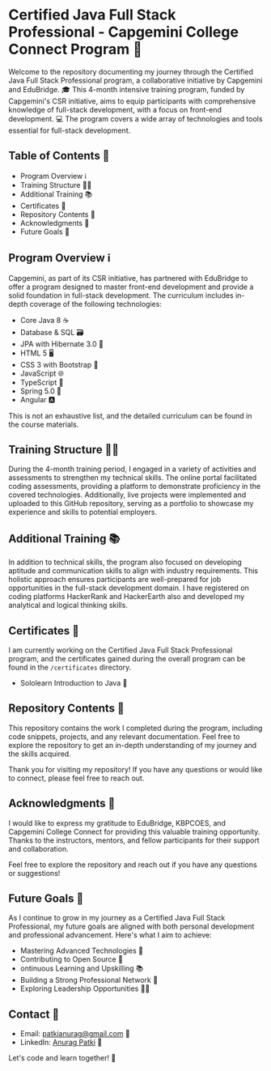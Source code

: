 # Certified Java Full Stack Professional - Capgemini College Connect Program 🚀

Welcome to the repository documenting my journey through the Certified Java Full Stack Professional program, a collaborative initiative by Capgemini and EduBridge. 🎓 This 4-month intensive training program, funded by Capgemini's CSR initiative, aims to equip participants with comprehensive knowledge of full-stack development, with a focus on front-end development. 💻 The program covers a wide array of technologies and tools essential for full-stack development.

## Table of Contents 📝
- Program Overview ℹ️
- Training Structure 🏋️‍♂️
- Additional Training 📚
- Certificates 📜
- Repository Contents 📁
- Acknowledgments 🙏
- Future Goals 🎯

## Program Overview ℹ️
Capgemini, as part of its CSR initiative, has partnered with EduBridge to offer a program designed to master front-end development and provide a solid foundation in full-stack development. The curriculum includes in-depth coverage of the following technologies:

- Core Java 8 ☕
- Database & SQL 🗃️
- JPA with Hibernate 3.0 🏰
- HTML 5 🖥️
- CSS 3 with Bootstrap 🎨
- JavaScript 🌐
- TypeScript 📘
- Spring 5.0 🌱
- Angular 🅰️

This is not an exhaustive list, and the detailed curriculum can be found in the course materials.

## Training Structure 🏋️‍♂️
During the 4-month training period, I engaged in a variety of activities and assessments to strengthen my technical skills. The online portal facilitated coding assessments, providing a platform to demonstrate proficiency in the covered technologies. Additionally, live projects were implemented and uploaded to this GitHub repository, serving as a portfolio to showcase my experience and skills to potential employers.

## Additional Training 📚
In addition to technical skills, the program also focused on developing aptitude and communication skills to align with industry requirements. This holistic approach ensures participants are well-prepared for job opportunities in the full-stack development domain. I have registered on coding platforms HackerRank and HackerEarth also and developed my analytical and logical thinking skills.

## Certificates 📜
I am currently working on the Certified Java Full Stack Professional program, and the certificates gained during the overall program can be found in the `/certificates` directory.

- Sololearn Introduction to Java 🎉

## Repository Contents 📁
This repository contains the work I completed during the program, including code snippets, projects, and any relevant documentation. Feel free to explore the repository to get an in-depth understanding of my journey and the skills acquired.

Thank you for visiting my repository! If you have any questions or would like to connect, please feel free to reach out.

## Acknowledgments 🙏
I would like to express my gratitude to EduBridge, KBPCOES, and Capgemini College Connect for providing this valuable training opportunity. Thanks to the instructors, mentors, and fellow participants for their support and collaboration.

Feel free to explore the repository and reach out if you have any questions or suggestions!

## Future Goals 🎯
As I continue to grow in my journey as a Certified Java Full Stack Professional, my future goals are aligned with both personal development and professional advancement. Here's what I aim to achieve:

- Mastering Advanced Technologies 🚀
- Contributing to Open Source 🤝
- ontinuous Learning and Upskilling 📚
- Building a Strong Professional Network 💼
- Exploring Leadership Opportunities 👨‍💼

## Contact 📧
- Email: patkianurag@gmail.com 📩
- LinkedIn: [Anurag Patki](https://www.linkedin.com/in/anurag-patki/) 🔗

Let's code and learn together! 💪
